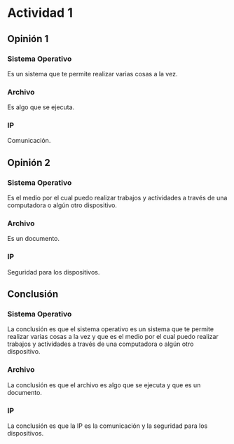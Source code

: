 # Actividad 1

## Opinión 1

### Sistema Operativo
Es un sistema que te permite realizar varias cosas a la vez.

### Archivo
Es algo que se ejecuta.

### IP
Comunicación.


## Opinión 2

### Sistema Operativo
Es el medio por el cual puedo realizar trabajos y actividades a través de una computadora o algún otro dispositivo.

### Archivo
Es un documento.

### IP
Seguridad para los dispositivos.

## Conclusión

### Sistema Operativo
La conclusión es que el sistema operativo es un sistema que te permite realizar varias cosas a la vez y que es el medio por el cual puedo realizar trabajos y actividades a través de una computadora o algún otro dispositivo.

### Archivo
La conclusión es que el archivo es algo que se ejecuta y que es un documento.

### IP
La conclusión es que la IP es la comunicación y la seguridad para los dispositivos.